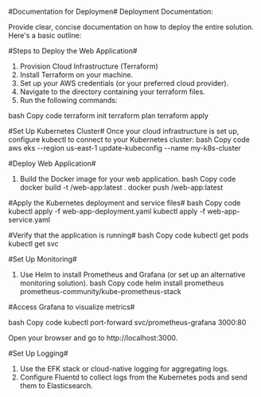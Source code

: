 #Documentation for Deploymen#
Deployment Documentation:

Provide clear, concise documentation on how to deploy the entire solution. Here's a basic outline:

#Steps to Deploy the Web Application#
1. Provision Cloud Infrastructure (Terraform)
1.	Install Terraform on your machine.
2.	Set up your AWS credentials (or your preferred cloud provider).
3.	Navigate to the directory containing your terraform files.
4.	Run the following commands:
   
bash
Copy code
terraform init
terraform plan
terraform apply

#Set Up Kubernetes Cluster#
Once your cloud infrastructure is set up, configure kubectl to connect to your Kubernetes cluster:
bash
Copy code
aws eks --region us-east-1 update-kubeconfig --name my-k8s-cluster

#Deploy Web Application#
1.	Build the Docker image for your web application.
bash
Copy code
docker build -t <your-docker-repo>/web-app:latest .
docker push <your-docker-repo>/web-app:latest

#Apply the Kubernetes deployment and service files#
bash
Copy code
kubectl apply -f web-app-deployment.yaml
kubectl apply -f web-app-service.yaml

#Verify that the application is running#
bash
Copy code
kubectl get pods
kubectl get svc

#Set Up Monitoring#
1.	Use Helm to install Prometheus and Grafana (or set up an alternative monitoring solution).
bash
Copy code
helm install prometheus prometheus-community/kube-prometheus-stack

#Access Grafana to visualize metrics#

bash
Copy code
kubectl port-forward svc/prometheus-grafana 3000:80

Open your browser and go to http://localhost:3000.


#Set Up Logging#
1.	Use the EFK stack or cloud-native logging for aggregating logs.
2.	Configure Fluentd to collect logs from the Kubernetes pods and send them to Elasticsearch.
